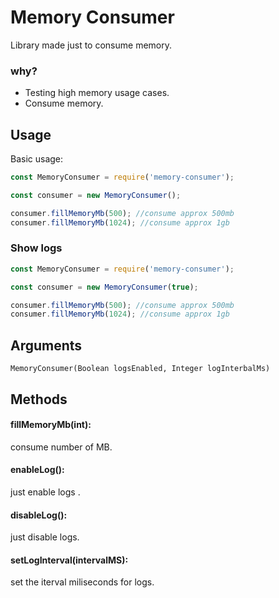# Memory Consumer
Library made just to consume memory.

### why?
* Testing high memory usage cases.
* Consume memory.

## Usage
Basic usage:

```javascript
const MemoryConsumer = require('memory-consumer');

const consumer = new MemoryConsumer();

consumer.fillMemoryMb(500); //consume approx 500mb
consumer.fillMemoryMb(1024); //consume approx 1gb
```

### Show logs

```javascript
const MemoryConsumer = require('memory-consumer');

const consumer = new MemoryConsumer(true);

consumer.fillMemoryMb(500); //consume approx 500mb
consumer.fillMemoryMb(1024); //consume approx 1gb
```

## Arguments
```
MemoryConsumer(Boolean logsEnabled, Integer logInterbalMs)
```

## Methods
#### fillMemoryMb(int):
consume number of MB.

#### enableLog():
just enable logs .

#### disableLog():
just disable logs.

#### setLogInterval(intervalMS):
set the iterval miliseconds for logs.